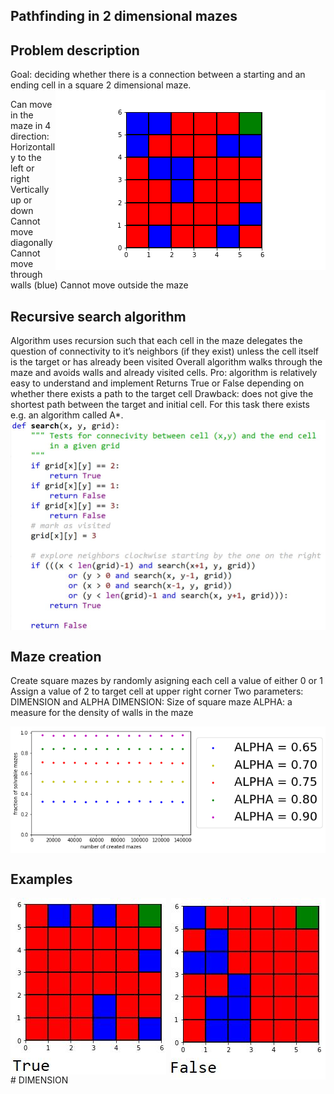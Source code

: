 ## Pathfinding in 2 dimensional mazes

## Problem description
Goal: deciding whether there is a connection between a
starting and an ending cell in a square 2 dimensional maze.
<img align="right"  src="https://github.com/blatmand/pathfinding_in_maze/blob/master/Example_Grid.png">

Can move in the maze in 4
direction:
Horizontally to the left or
right
Vertically up or down
Cannot move diagonally
Cannot move through walls
(blue)
Cannot move outside the
maze

## Recursive search algorithm

Algorithm uses recursion such that each cell in the maze
delegates the question of connectivity to it’s neighbors (if they
exist) unless the cell itself is the target or has already been
visited
Overall algorithm walks through the maze and avoids walls
and already visited cells.
Pro: algorithm is relatively easy to understand and implement
Returns True or False depending on whether there exists a
path to the target cell
Drawback: does not give the shortest path between the target
and initial cell. For this task there exists e.g. an algorithm
called A*.
<img align="center"  src="https://github.com/blatmand/pathfinding_in_maze/blob/master/recursive_search_algorithm.JPG">

## Maze creation

Create square mazes by randomly asigning each cell a value of
either 0 or 1
Assign a value of 2 to target cell at upper right corner
Two parameters: DIMENSION and ALPHA
DIMENSION: Size of square maze
ALPHA: a measure for the density of walls in the maze

<img align="center"  src="https://github.com/blatmand/pathfinding_in_maze/blob/master/probabilities.png">

## Examples
<img align="left"  src="https://github.com/blatmand/pathfinding_in_maze/blob/master/True2.JPG">
<img align="right"  src="https://github.com/blatmand/pathfinding_in_maze/blob/master/False2.JPG">

<p>&nbsp;</p>
<p>&nbsp;</p>
<p>&nbsp;</p>
<p>&nbsp;</p>
<p>&nbsp;</p>
<p>&nbsp;</p>
<p>&nbsp;</p>
# DIMENSION